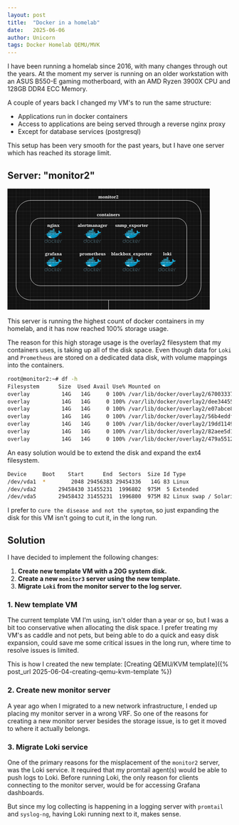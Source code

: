 ```yaml
---
layout: post
title:  "Docker in a homelab"
date:   2025-06-06
author: Unicorn
tags: Docker Homelab QEMU/MVK
---
```


I have been running a homelab since 2016, with many changes through out the years.
At the moment my server is running on an older workstation with an ASUS B550-E gaming motherboard, with an AMD Ryzen 3900X CPU and 128GB DDR4 ECC Memory.

A couple of years back I changed my VM's to run the same structure:

- Applications run in docker containers
- Access to applications are being served through a reverse nginx proxy
- Except for database services (postgresql)

This setup has been very smooth for the past years, but I have one server which has reached its storage limit.

## Server: "monitor2"

![monitor2 diagram](../assets/img/monitor2-drawio.png)

This server is running the highest count of docker containers in my homelab, and it has now reached 100% storage usage.

The reason for this high storage usage is the overlay2 filesystem that my containers uses, is taking up all of the disk space.
Even though data for `Loki` and `Prometheus` are stored on a dedicated data disk, with volume mappings into the containers.

```bash
root@monitor2:~# df -h
Filesystem      Size  Used Avail Use% Mounted on
overlay          14G   14G     0 100% /var/lib/docker/overlay2/67003337bcf740fe239887c9b4b53a70abbdd1d24d495866c017910fed6a003d/merged
overlay          14G   14G     0 100% /var/lib/docker/overlay2/dee344557b2b9529e6e5880b193dfaddc848bbea49fe0e1d409b70fc71ccc032/merged
overlay          14G   14G     0 100% /var/lib/docker/overlay2/e07abce804d4373e4e93702c056e7841ddb043865302b003e3e72eade72d3c31/merged
overlay          14G   14G     0 100% /var/lib/docker/overlay2/56b4eddf2b7b0a6066dee7a1ff8995fe2410270c3c2a63d1393452e9770a028a/merged
overlay          14G   14G     0 100% /var/lib/docker/overlay2/19dd11497a70c0acfd6df9ef0f367ded3bcabfe24ca8497b08e44f635a1629d2/merged
overlay          14G   14G     0 100% /var/lib/docker/overlay2/82aee5d18295e15b802f39c18950bd838b8bae5f21edcd4b49f7b68d0be08e8d/merged
overlay          14G   14G     0 100% /var/lib/docker/overlay2/479a55122a27f2290a025d0f69959b19bd0990915ced638238fe1fd6a93bc411/merged
```

An easy solution would be to extend the disk and expand the ext4 filesystem.

```bash
Device     Boot    Start      End  Sectors  Size Id Type
/dev/vda1  *        2048 29456383 29454336   14G 83 Linux
/dev/vda2       29458430 31455231  1996802  975M  5 Extended
/dev/vda5       29458432 31455231  1996800  975M 82 Linux swap / Solaris
```

I prefer to `cure the disease and not the symptom`, so just expanding the disk for this VM isn't going to cut it, in the long run.

## Solution

I have decided to implement the following changes:

1. **Create new template VM with a 20G system disk.**
2. **Create a new `monitor3` server using the new template.**
2. **Migrate `Loki` from the monitor server to the log server.**

### 1. New template VM

The current template VM I'm using, isn't older than a year or so, but I was a bit too conservative when allocating the disk space.
I prefer treating my VM's as caddle and not pets, but being able to do a quick and easy disk expansion, could save me some critical issues in the long run, where time to resolve issues is limited.

This is how I created the new template: [Creating QEMU/KVM template]({% post_url 2025-06-04-creating-qemu-kvm-template %})

### 2. Create new monitor server

A year ago when I migrated to a new network infrastructure, I ended up placing my monitor server in a wrong VRF.
So one of the reasons for creating a new monitor server besides the storage issue, is to get it moved to where it actually belongs.

### 3. Migrate Loki service

One of the primary reasons for the misplacement of the `monitor2` server, was the Loki service. It required that my promtail agent(s) would be able to push logs to Loki.
Before running Loki, the only reason for clients connecting to the monitor server, would be for accessing Grafana dashboards.

But since my log collecting is happening in a logging server with `promtail` and `syslog-ng`, having Loki running next to it, makes sense.


